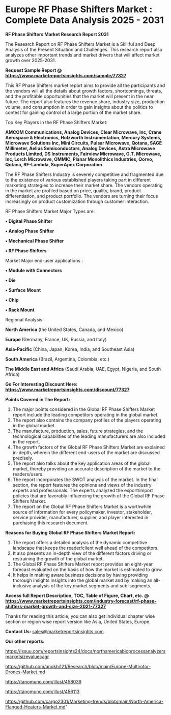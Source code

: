 # Europe RF Phase Shifters Market : Complete Data Analysis 2025 - 2031

<strong>RF Phase Shifters Market Research Report 2031</strong>

The Research Report on RF Phase Shifters Market is a Skillful and Deep Analysis of the Present Situation and Challenges. This research report also analyzes other important trends and market drivers that will affect market growth over 2025-2031.

<strong>Request Sample Report @ <a href=https://www.marketreportsinsights.com/sample/77327>https://www.marketreportsinsights.com/sample/77327</a></strong>

This RF Phase Shifters market report aims to provide all the participants and the vendors will all the details about growth factors, shortcomings, threats, and the profitable opportunities that the market will present in the near future. The report also features the revenue share, industry size, production volume, and consumption in order to gain insights about the politics to contest for gaining control of a large portion of the market share.

Top Key Players in the RF Phase Shifters Market:

<strong>AMCOM Communications, Analog Devices, Clear Microwave, Inc, Crane Aerospace & Electronics, Holzworth Instrumentation, Mercury Systems, Microwave Solutions Inc, Mini Circuits, Pulsar Microwave, Qotana, SAGE Millimeter, Aelius Semiconductors, Analog Devices, Astra Microwave Products Limited, DS Instruments, Fairview Microwave, G.T. Microwave, Inc, Lorch Microwave, OMMIC, Planar Monolithics Industries, Qorvo, Qotana, RF-Lambda, SuperApex Corporation</strong>

The RF Phase Shifters Industry is severely competitive and fragmented due to the existence of various established players taking part in different marketing strategies to increase their market share. The vendors operating in the market are profiled based on price, quality, brand, product differentiation, and product portfolio. The vendors are turning their focus increasingly on product customization through customer interaction.

RF Phase Shifters Market Major Types are:

<strong>• Digital Phase Shifter

• Analog Phase Shifter

• Mechanical Phase Shifter

• RF Phase Shifters</strong>

Market Major end-user applications :

<strong>• Module with Connectors

• Die

• Surface Mount

• Chip

• Rack Mount</strong>

Regional Analysis

</u><strong><b>North America</b></strong> (the United States, Canada, and Mexico)

<strong><b>Europe </b></strong>(Germany, France, UK, Russia, and Italy)

<strong><b>Asia-Pacific</b></strong> (China, Japan, Korea, India, and Southeast Asia)

<strong><b>South America</b></strong> (Brazil, Argentina, Colombia, etc.)

<strong><b>The Middle East and Africa</b></strong> (Saudi Arabia, UAE, Egypt, Nigeria, and South Africa)

<strong>Go For Interesting Discount Here: <a href=https://www.marketreportsinsights.com/discount/77327>https://www.marketreportsinsights.com/discount/77327</a></strong>

<strong>Points Covered in The Report:</strong>
<ol>
  <li>The major points considered in the Global RF Phase Shifters Market report include the leading competitors operating in the global market.</li>
  <li>The report also contains the company profiles of the players operating in the global market.</li>
  <li>The manufacture, production, sales, future strategies, and the technological capabilities of the leading manufacturers are also included in the report.</li>
  <li>The growth factors of the Global RF Phase Shifters Market are explained in-depth, wherein the different end-users of the market are discussed precisely.</li>
  <li>The report also talks about the key application areas of the global market, thereby providing an accurate description of the market to the readers/users.</li>
  <li>The report incorporates the SWOT analysis of the market. In the final section, the report features the opinions and views of the industry experts and professionals. The experts analyzed the export/import policies that are favorably influencing the growth of the Global RF Phase Shifters Market.</li>
  <li>The report on the Global RF Phase Shifters Market is a worthwhile source of information for every policymaker, investor, stakeholder, service provider, manufacturer, supplier, and player interested in purchasing this research document.</li>
</ol>
<strong>Reasons for Buying Global RF Phase Shifters Market Report:</strong>

<ol>
  <li>The report offers a detailed analysis of the dynamic competitive landscape that keeps the reader/client well ahead of the competitors.</li>
  <li>It also presents an in-depth view of the different factors driving or restraining the growth of the global market.</li>
  <li>The Global RF Phase Shifters Market report provides an eight-year forecast evaluated on the basis of how the market is estimated to grow.</li>
  <li>It helps in making aware business decisions by having providing thorough insights insights into the global market and by making an all-inclusive analysis of the key market segments and sub-segments.</li>
</ol>
<strong>Access full Report Description, TOC, Table of Figure, Chart, etc. @ <a href=https://www.marketreportsinsights.com/industry-forecast/rf-phase-shifters-market-growth-and-size-2021-77327>https://www.marketreportsinsights.com/industry-forecast/rf-phase-shifters-market-growth-and-size-2021-77327</a></strong>


Thanks for reading this article; you can also get individual chapter wise section or region wise report version like Asia, United States, Europe.

<strong>Contact Us:</strong>
sales@marketreportsinsights.com

<strong>Our other reports:</strong>

<a href=https://issuu.com/reportsinsights24/docs/northamericabioprocessanalyzersmarketsizevaluecagr>https://issuu.com/reportsinsights24/docs/northamericabioprocessanalyzersmarketsizevaluecagr</a>

<a href=https://github.com/anokhi121/Research/blob/main/Europe-Multirotor-Drones-Market.md>https://github.com/anokhi121/Research/blob/main/Europe-Multirotor-Drones-Market.md</a>

<a href=https://tanomuno.com/illust/458039>https://tanomuno.com/illust/458039</a>

<a href=https://tanomuno.com/illust/456113>https://tanomuno.com/illust/456113</a>

<a href=https://github.com/cargo2301/Marketing-trends/blob/main/North-America-Flanged-Heaters-Market.md>https://github.com/cargo2301/Marketing-trends/blob/main/North-America-Flanged-Heaters-Market.md</a>"
